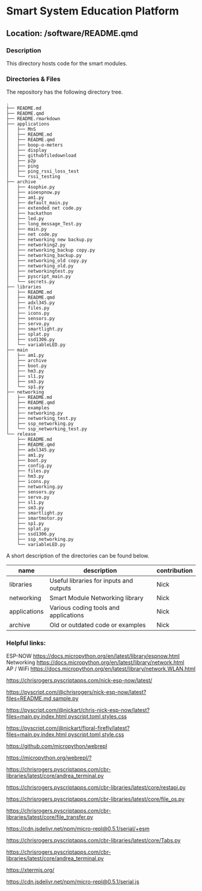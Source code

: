 

# Smart System Education Platform

## Location: /software/README.qmd

### Description

This directory hosts code for the smart modules.

### Directories & Files

The repository has the following directory tree.

    .
    ├── README.md
    ├── README.qmd
    ├── README.rmarkdown
    ├── applications
    │   ├── MnS
    │   ├── README.md
    │   ├── README.qmd
    │   ├── boop-o-meters
    │   ├── display
    │   ├── githubfiledownload
    │   ├── p2p
    │   ├── ping
    │   ├── ping_rssi_loss_test
    │   └── rssi_testing
    ├── archive
    │   ├── 4sophie.py
    │   ├── aioespnow.py
    │   ├── am1.py
    │   ├── default_main.py
    │   ├── extended net code.py
    │   ├── hackathon
    │   ├── led.py
    │   ├── long_message_Test.py
    │   ├── main.py
    │   ├── net code.py
    │   ├── networking new backup.py
    │   ├── networking2.py
    │   ├── networking_backup copy.py
    │   ├── networking_backup.py
    │   ├── networking_old copy.py
    │   ├── networking_old.py
    │   ├── networkingtest.py
    │   ├── pyscript_main.py
    │   └── secrets.py
    ├── libraries
    │   ├── README.md
    │   ├── README.qmd
    │   ├── adxl345.py
    │   ├── files.py
    │   ├── icons.py
    │   ├── sensors.py
    │   ├── servo.py
    │   ├── smartlight.py
    │   ├── splat.py
    │   ├── ssd1306.py
    │   └── variableLED.py
    ├── main
    │   ├── am1.py
    │   ├── archive
    │   ├── boot.py
    │   ├── hm3.py
    │   ├── sl1.py
    │   ├── sm3.py
    │   └── sp1.py
    ├── networking
    │   ├── README.md
    │   ├── README.qmd
    │   ├── examples
    │   ├── networking.py
    │   ├── networking_test.py
    │   ├── ssp_networking.py
    │   └── ssp_networking_test.py
    └── release
        ├── README.md
        ├── README.qmd
        ├── adxl345.py
        ├── am1.py
        ├── boot.py
        ├── config.py
        ├── files.py
        ├── hm3.py
        ├── icons.py
        ├── networking.py
        ├── sensors.py
        ├── servo.py
        ├── sl1.py
        ├── sm3.py
        ├── smartlight.py
        ├── smartmotor.py
        ├── sp1.py
        ├── splat.py
        ├── ssd1306.py
        ├── ssp_networking.py
        └── variableLED.py

A short description of the directories can be found below.

| name         | description                             | contribution |
|--------------|-----------------------------------------|--------------|
| libraries    | Useful libraries for inputs and outputs | Nick         |
| networking   | Smart Module Networking library         | Nick         |
| applications | Various coding tools and applications   | Nick         |
| archive      | Old or outdated code or examples        | Nick         |

### Helpful links:

ESP-NOW <https://docs.micropython.org/en/latest/library/espnow.html>  
Networking
<https://docs.micropython.org/en/latest/library/network.html>  
AP / WiFi
<https://docs.micropython.org/en/latest/library/network.WLAN.html>

<https://chrisrogers.pyscriptapps.com/nick-esp-now/latest/>

<https://pyscript.com/@chrisrogers/nick-esp-now/latest?files=README.md,sample.py>

<https://pyscript.com/@nickart/chris-nick-esp-now/latest?files=main.py,index.html,pyscript.toml,styles.css>

<https://pyscript.com/@nickart/floral-firefly/latest?files=main.py,index.html,pyscript.toml,style.css>

<https://github.com/micropython/webrepl>

<https://micropython.org/webrepl/?>

<https://chrisrogers.pyscriptapps.com/cbr-libraries/latest/core/andrea_terminal.py>

<https://chrisrogers.pyscriptapps.com/cbr-libraries/latest/core/restapi.py>

<https://chrisrogers.pyscriptapps.com/cbr-libraries/latest/core/file_os.py>

<https://chrisrogers.pyscriptapps.com/cbr-libraries/latest/core/file_transfer.py>

<https://cdn.jsdelivr.net/npm/micro-repl@0.5.1/serial/+esm>

<https://chrisrogers.pyscriptapps.com/cbr-libraries/latest/core/Tabs.py>

<https://chrisrogers.pyscriptapps.com/cbr-libraries/latest/core/andrea_terminal.py>

<https://xtermjs.org/>

<https://cdn.jsdelivr.net/npm/micro-repl@0.5.1/serial.js>

